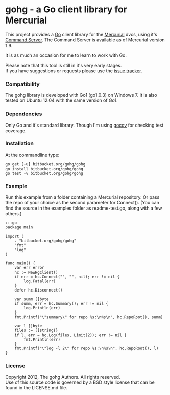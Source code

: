 # gohg - a Go client library for Mercurial

This project provides a [Go](http://golang.org) client library for the
[Mercurial](http://mercurial.selenic.com) dvcs, using it's
[Command Server](http://mercurial.selenic.com/wiki/CommandServer).
The Command Server is available as of Mercurial version 1.9.

It is as much an occasion for me to learn to work with Go.

Please note that this tool is still in it's very early stages.  
If you have suggestions or requests please use the
[issue tracker](https://bitbucket.org/gohg/gohg/issues?status=new&status=open).

### Compatibility

The gohg library is developed with Go1 (go1.0.3) on Windows 7.
It is also tested on Ubuntu 12.04 with the same version of Go1.

### Dependencies

Only Go and it's standard library. Though I'm using
[gocov](https://github.com/axw/gocov) for checking test coverage.

### Installation

At the commandline type:

    go get [-u] bitbucket.org/gohg/gohg
    go install bitbucket.org/gohg/gohg
    go test -v bitbucket.org/gohg/gohg

### Example

Run this example from a folder containing a Mercurial repository.
Or pass the repo of your choice as the second parameter for Connect().
(You can find the source in the examples folder as readme-test.go,
along with a few others.)

    :::go
    package main

    import (
        . "bitbucket.org/gohg/gohg"
        "fmt"
        "log"
    )

    func main() {
        var err error
        hc := NewHgClient()
        if err = hc.Connect("", "", nil); err != nil {
            log.Fatal(err)
        }
        defer hc.Disconnect()

        var summ []byte
        if summ, err = hc.Summary(); err != nil {
            log.Println(err)
        }
        fmt.Printf("\"summary\" for repo %s:\n%s\n", hc.RepoRoot(), summ)

        var l []byte
        files := []string{}
        if l, err = hc.Log(files, Limit(2)); err != nil {
            fmt.Println(err)
        }
        fmt.Printf("\"log -l 2\" for repo %s:\n%s\n", hc.RepoRoot(), l)
    }

### License

Copyright 2012, The gohg Authors. All rights reserved.  
Use of this source code is governed by a BSD style license
that can be found in the LICENSE.md file.

